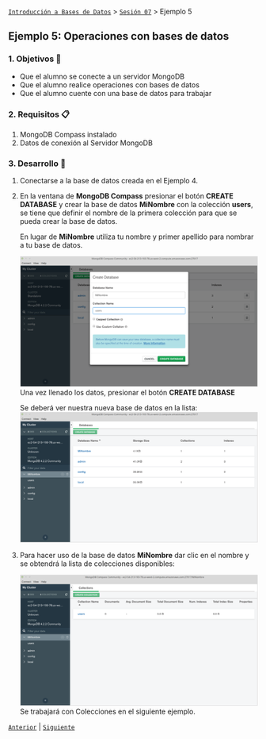 [`Introducción a Bases de Datos`](../../Readme.md) > [`Sesión 07`](../Readme.md) > Ejemplo 5
## Ejemplo 5: Operaciones con bases de datos

### 1. Objetivos :dart:
- Que el alumno se conecte a un servidor MongoDB
- Que el alumno realice operaciones con bases de datos
- Que el alumno cuente con una base de datos para trabajar

### 2. Requisitos :clipboard:
1. MongoDB Compass instalado
1. Datos de conexión al Servidor MongoDB

### 3. Desarrollo :rocket:
1. Conectarse a la base de datos creada en el Ejemplo 4.

1. En la ventana de __MongoDB Compass__ presionar el botón __CREATE DATABASE__ y crear la base de datos __MiNombre__ con la colección __users__, se tiene que definir el nombre de la primera colección para que se pueda crear la base de datos.

   En lugar de __MiNombre__ utiliza tu nombre y primer apellido para nombrar a tu base de datos.

   ![Creando base de datos](imagenes/creando-basededatos.png)
   Una vez llenado los datos, presionar el botón __CREATE DATABASE__

   Se deberá ver nuestra nueva base de datos en la lista:
   ![Lista de bases de datos](imagenes/lista-basededatos.png)

1. Para hacer uso de la base de datos __MiNombre__ dar clic en el nombre y se obtendrá la lista de colecciones disponibles:

   ![Lista de colecciones](imagenes/lista-colecciones.png)
   Se trabajará con Colecciones en el siguiente ejemplo.

[`Anterior`](../Ejemplo-04/Readme.md) | [`Siguiente`](../Ejemplo-06/Readme.md)      
